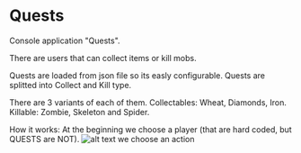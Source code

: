 # Quests
Console application "Quests".

There are users that can collect items or kill mobs.

Quests are loaded from json file so its easly configurable.
Quests are splitted into Collect and Kill type.

There are 3 variants of each of them. Collectables: Wheat, Diamonds, Iron. Killable: Zombie, Skeleton and Spider.

How it works:
At the beginning we choose a player (that are hard coded, but QUESTS are NOT).
![alt text](https://github.com/Gwozdz1uuu/Quests/src/main/resources/screenShots/img.png)
we choose an action
